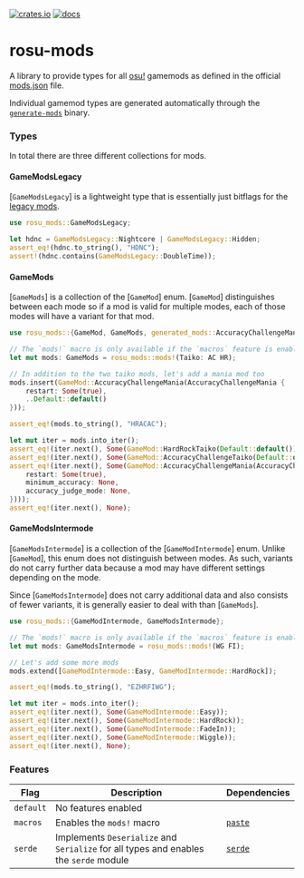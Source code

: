 [![crates.io](https://img.shields.io/crates/v/rosu-mods.svg)](https://crates.io/crates/rosu-mods) [![docs](https://docs.rs/rosu-mods/badge.svg)](https://docs.rs/rosu-mods)

# rosu-mods

<!-- cargo-rdme start -->

A library to provide types for all [osu!] gamemods as defined in the official [mods.json] file.

Individual gamemod types are generated automatically through the [`generate-mods`] binary.

### Types

In total there are three different collections for mods.

#### GameModsLegacy

[`GameModsLegacy`] is a lightweight type that is essentially just bitflags for the [legacy mods].

```rust
use rosu_mods::GameModsLegacy;

let hdnc = GameModsLegacy::Nightcore | GameModsLegacy::Hidden;
assert_eq!(hdnc.to_string(), "HDNC");
assert!(hdnc.contains(GameModsLegacy::DoubleTime));
```

#### GameMods

[`GameMods`] is a collection of the [`GameMod`] enum. [`GameMod`] distinguishes between each
mode so if a mod is valid for multiple modes, each of those modes will have a variant for that
mod.

```rust
use rosu_mods::{GameMod, GameMods, generated_mods::AccuracyChallengeMania};

// The `mods!` macro is only available if the `macros` feature is enabled
let mut mods: GameMods = rosu_mods::mods!(Taiko: AC HR);

// In addition to the two taiko mods, let's add a mania mod too
mods.insert(GameMod::AccuracyChallengeMania(AccuracyChallengeMania {
    restart: Some(true),
    ..Default::default()
}));

assert_eq!(mods.to_string(), "HRACAC");

let mut iter = mods.into_iter();
assert_eq!(iter.next(), Some(GameMod::HardRockTaiko(Default::default())));
assert_eq!(iter.next(), Some(GameMod::AccuracyChallengeTaiko(Default::default())));
assert_eq!(iter.next(), Some(GameMod::AccuracyChallengeMania(AccuracyChallengeMania {
    restart: Some(true),
    minimum_accuracy: None,
    accuracy_judge_mode: None,
})));
assert_eq!(iter.next(), None);
```

#### GameModsIntermode

[`GameModsIntermode`] is a collection of the [`GameModIntermode`] enum. Unlike [`GameMod`],
this enum does not distinguish between modes. As such, variants do not carry further data
because a mod may have different settings depending on the mode.

Since [`GameModsIntermode`] does not carry additional data and also consists of fewer variants,
it is generally easier to deal with than [`GameMods`].

```rust
use rosu_mods::{GameModIntermode, GameModsIntermode};

// The `mods!` macro is only available if the `macros` feature is enabled
let mut mods: GameModsIntermode = rosu_mods::mods!(WG FI);

// Let's add some more mods
mods.extend([GameModIntermode::Easy, GameModIntermode::HardRock]);

assert_eq!(mods.to_string(), "EZHRFIWG");

let mut iter = mods.into_iter();
assert_eq!(iter.next(), Some(GameModIntermode::Easy));
assert_eq!(iter.next(), Some(GameModIntermode::HardRock));
assert_eq!(iter.next(), Some(GameModIntermode::FadeIn));
assert_eq!(iter.next(), Some(GameModIntermode::Wiggle));
assert_eq!(iter.next(), None);
```

### Features

| Flag      | Description                                                                           | Dependencies
| --------- | ------------------------------------------------------------------------------------- | ------------
| `default` | No features enabled                                                                   |
| `macros`  | Enables the `mods!` macro                                                             | [`paste`]
| `serde`   | Implements `Deserialize` and `Serialize` for all types and enables the `serde` module | [`serde`]

[osu!]: https://osu.ppy.sh/home
[mods.json]: https://github.com/ppy/osu-web/blob/master/database/mods.json
[`generate-mods`]: https://github.com/MaxOhn/rosu-mods/tree/main/generate-mods
[legacy mods]: https://github.com/ppy/osu-api/wiki#reference
[`paste`]: https://docs.rs/paste
[`serde`]: https://docs.rs/serde

<!-- cargo-rdme end -->
